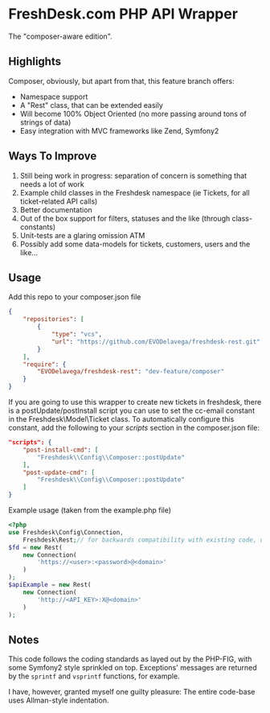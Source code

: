 # FreshDesk.com PHP API Wrapper

The "composer-aware edition".

## Highlights

Composer, obviously, but apart from that, this feature branch offers:

- Namespace support
- A "Rest" class, that can be extended easily
- Will become 100% Object Oriented (no more passing around tons of strings of data)
- Easy integration with MVC frameworks like Zend, Symfony2


## Ways To Improve
1. Still being work in progress: separation of concern is something that needs a lot of work
2. Example child classes in the Freshdesk namespace (ie Tickets, for all ticket-related API calls)
3. Better documentation
4. Out of the box support for filters, statuses and the like (through class-constants)
5. Unit-tests are a glaring omission ATM
6. Possibly add some data-models for tickets, customers, users and the like...

## Usage
Add this repo to your composer.json file

```json
{
    "repositories": [
        {
            "type": "vcs",
            "url": "https://github.com/EVODelavega/freshdesk-rest.git"
        }
    ],
    "require": {
        "EVODelavega/freshdesk-rest": "dev-feature/composer"
    }
}
```
If you are going to use this wrapper to create new tickets in freshdesk, there is a postUpdate/postInstall script you can use to set the cc-email constant in the Freshdesk\Model\Ticket class. To automatically configure this constant, add the following to your _scripts_ section in the composer.json file:

```json
"scripts": {
    "post-install-cmd": [
        "Freshdesk\\Config\\Composer::postUpdate"
    ],
    "post-update-cmd": [
        "Freshdesk\\Config\\Composer::postUpdate"
    ]
}
```
Example usage (taken from the example.php file)

```php
<?php
use Freshdesk\Config\Connection,
    Freshdesk\Rest;// for backwards compatibility with existing code, use alias: use Freshdesk\Rest as FreshdeskRest;
$fd = new Rest(
    new Connection(
        'https://<user>:<password>@<domain>'
    )
);
$apiExample = new Rest(
    new Connection(
        'http://<API_KEY>:X@<domain>'
    )
);
```

## Notes
This code follows the coding standards as layed out by the PHP-FIG, with some Symfony2 style sprinkled on top.
Exceptions' messages are returned by the `sprintf` and `vsprintf` functions, for example.

I have, however, granted myself one guilty pleasure: The entire code-base uses Allman-style indentation.
